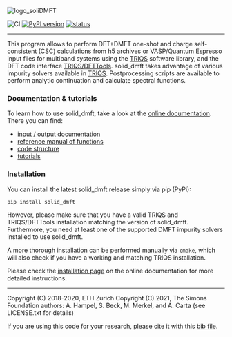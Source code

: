 ![logo_soliDMFT](https://raw.githubusercontent.com/triqs/solid_dmft/unstable/doc/logos/logo_solid_dmft.png)

![CI](https://github.com/triqs/solid_dmft/actions/workflows/build.yml/badge.svg)
[![PyPI version](https://badge.fury.io/py/solid_dmft.svg)](https://badge.fury.io/py/solid_dmft)
[![status](https://joss.theoj.org/papers/48eb529b08c6bb464b235ba919d78922/status.svg)](https://joss.theoj.org/papers/48eb529b08c6bb464b235ba919d78922)


---

This program allows to perform DFT+DMFT one-shot and charge self-consistent (CSC) calculations from h5 archives or VASP/Quantum Espresso input files for multiband systems using the [TRIQS](https://triqs.github.io/triqs/latest/) software library, and the DFT code interface [TRIQS/DFTTools](https://triqs.github.io/dft_tools/latest/). solid_dmft takes advantage of various impurity solvers available in [TRIQS](https://triqs.github.io/triqs/unstable/applications.html#impurity-solvers). Postprocessing scripts are available to perform analytic continuation and calculate spectral functions.

### Documentation & tutorials

To learn how to use solid_dmft, take a look at the [online documentation](https://triqs.github.io/solid_dmft/). There you can find:
* [input / output documentation](https://triqs.github.io/solid_dmft/documentation.html#input-output)
* [reference manual of functions](https://triqs.github.io/solid_dmft/documentation.html#module-reference-manual)
* [code structure](https://triqs.github.io/solid_dmft/documentation.html#code-structure)
* [tutorials](https://triqs.github.io/solid_dmft/tutorials.html)

### Installation

You can install the latest solid_dmft release simply via pip (PyPi):
```
pip install solid_dmft
```
However, please make sure that you have a valid TRIQS and TRIQS/DFTTools installation matching the version of solid_dmft. Furthermore, you need at least one of the supported DMFT impurity solvers installed to use solid_dmft. 

A more thorough installation can be performed manually via `cmake`, which will also check if you have a working and matching TRIQS installation.

Please check the [installation page](https://triqs.github.io/solid_dmft/install.html) on the online documentation for more detailed instructions.

---

Copyright (C) 2018-2020, ETH Zurich
Copyright (C) 2021, The Simons Foundation 
  authors: A. Hampel, S. Beck, M. Merkel, and A. Carta
(see LICENSE.txt for details)

If you are using this code for your research, please cite it with this
[bib file](cite_solid_dmft.bib).


